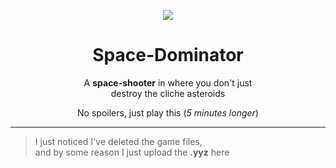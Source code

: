 <div align='center'>
  
  [![](https://img.itch.zone/aW1nLzEyMTU5NDI3LnBuZw==/original/gM3k6%2B.png)](https://alaanvv.itch.io/space-dominator)

  # Space-Dominator

  A **space-shooter** in where you don't just  
  destroy the cliche asteroids

  No spoilers, just play this (*5 minutes longer*)
</div>

---

> I just noticed I've deleted the game files,  
> and by some reason I just upload the **.yyz** here 
